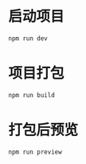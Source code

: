 # 启动项目

```bash
npm run dev
```

# 项目打包

```bash
npm run build
```

# 打包后预览

```bash
npm run preview
```
